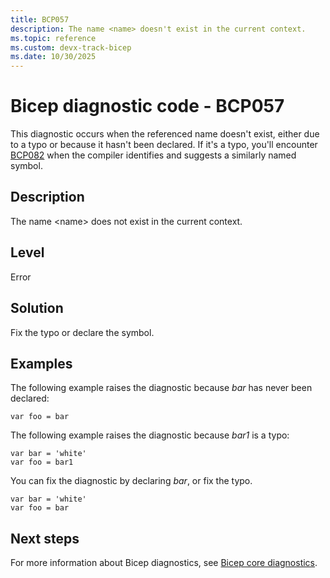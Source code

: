 ```yaml
---
title: BCP057
description: The name <name> doesn't exist in the current context.
ms.topic: reference
ms.custom: devx-track-bicep
ms.date: 10/30/2025
---
```


# Bicep diagnostic code - BCP057

This diagnostic occurs when the referenced name doesn't exist, either due to a typo or because it hasn't been declared. If it's a typo, you'll encounter [BCP082](./bcp082.md) when the compiler identifies and suggests a similarly named symbol.

## Description

The name \<name> does not exist in the current context.

## Level

Error

## Solution

Fix the typo or declare the symbol.

## Examples

The following example raises the diagnostic because _bar_ has never been declared:

```bicep
var foo = bar 
```

The following example raises the diagnostic because _bar1_ is a typo:

```bicep
var bar = 'white'
var foo = bar1 
```

You can fix the diagnostic by declaring _bar_, or fix the typo.

```bicep
var bar = 'white'
var foo = bar 
```

## Next steps

For more information about Bicep diagnostics, see [Bicep core diagnostics](../bicep-core-diagnostics.md).

